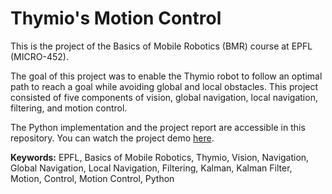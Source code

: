 # Thymio's Motion Control

This is the project of the Basics of Mobile Robotics (BMR) course at EPFL (MICRO-452).<br>

The goal of this project was to enable the Thymio robot to follow an optimal path to reach a goal while avoiding global and local obstacles.
This project consisted of five components of vision, global navigation, local navigation, filtering, and motion control.<br>

The Python implementation and the project report are accessible in this repository. 
You can watch the project demo [here](https://drive.google.com/file/d/1Ck41C2n7LgtYnqdAnX8Md8cLJoQEN0xo/view?usp=sharing).<br>

<strong>Keywords:</strong> EPFL, Basics of Mobile Robotics, Thymio, Vision, Navigation, Global Navigation, Local Navigation, Filtering, Kalman, Kalman Filter, Motion, Control, Motion Control, Python
